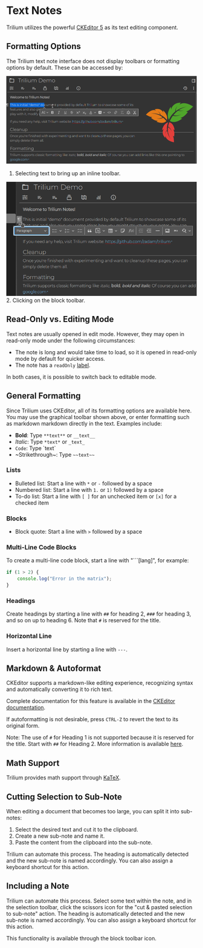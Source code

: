 # Text Notes

Trilium utilizes the powerful [CKEditor 5](https://ckeditor.com/ckeditor-5/) as its text editing component.

## Formatting Options

The Trilium text note interface does not display toolbars or formatting options by default. These can be accessed by:

![inline note formatting](images/text-notes-formatting-inline.png)
1. Selecting text to bring up an inline toolbar.

![formating note block](images/text-notes-formatting-block.png)
2. Clicking on the block toolbar.

## Read-Only vs. Editing Mode

Text notes are usually opened in edit mode. However, they may open in read-only mode under the following circumstances:

- The note is long and would take time to load, so it is opened in read-only mode by default for quicker access.
- The note has a `readOnly` [label](attributes.md).

In both cases, it is possible to switch back to editable mode.

## General Formatting

Since Trilium uses CKEditor, all of its formatting options are available here. You may use the graphical toolbar shown above, or enter formatting such as markdown markdown directly in the text. Examples include:

- **Bold**: Type `**text**` or `__text__`
- _Italic_: Type `*text*` or `_text_`
- `Code`: Type \`text\`
- ~Strikethrough~: Type `~~text~~`

### Lists

- Bulleted list: Start a line with `*` or `-` followed by a space
- Numbered list: Start a line with `1.` or `1)` followed by a space
- To-do list: Start a line with `[ ]` for an unchecked item or `[x]` for a checked item

### Blocks

- Block quote: Start a line with `>` followed by a space

### Multi-Line Code Blocks

To create a multi-line code block, start a line with "\`\`\`[lang]", for example:

```js
if (1 > 2) {
    console.log("Error in the matrix");
}
```

### Headings

Create headings by starting a line with `##` for heading 2, `###` for heading 3, and so on up to heading 6. Note that `#` is reserved for the title.

### Horizontal Line

Insert a horizontal line by starting a line with `---`.

## Markdown & Autoformat

CKEditor supports a markdown-like editing experience, recognizing syntax and automatically converting it to rich text.

Complete documentation for this feature is available in the [CKEditor documentation](https://ckeditor.com/docs/ckeditor5/latest/features/autoformat.html).

If autoformatting is not desirable, press `CTRL-Z` to revert the text to its original form.

Note: The use of `#` for Heading 1 is not supported because it is reserved for the title. Start with `##` for Heading 2. More information is available [here](https://ckeditor.com/docs/ckeditor5/latest/features/headings.html#heading-levels).

## Math Support

Trilium provides math support through [KaTeX](https://katex.org/).

## Cutting Selection to Sub-Note

When editing a document that becomes too large, you can split it into sub-notes:

1. Select the desired text and cut it to the clipboard.
2. Create a new sub-note and name it.
3. Paste the content from the clipboard into the sub-note.

Trilium can automate this process. The heading is automatically detected and the new sub-note is named accordingly. You can also assign a keyboard shortcut for this action.

## Including a Note

Trilium can automate this process. Select some text within the note, and in the selection toolbar, click the scissors icon for the "cut & pasted selection to sub-note" action. The heading is automatically detected and the new sub-note is named accordingly. You can also assign a keyboard shortcut for this action.

This functionality is available through the block toolbar icon.
